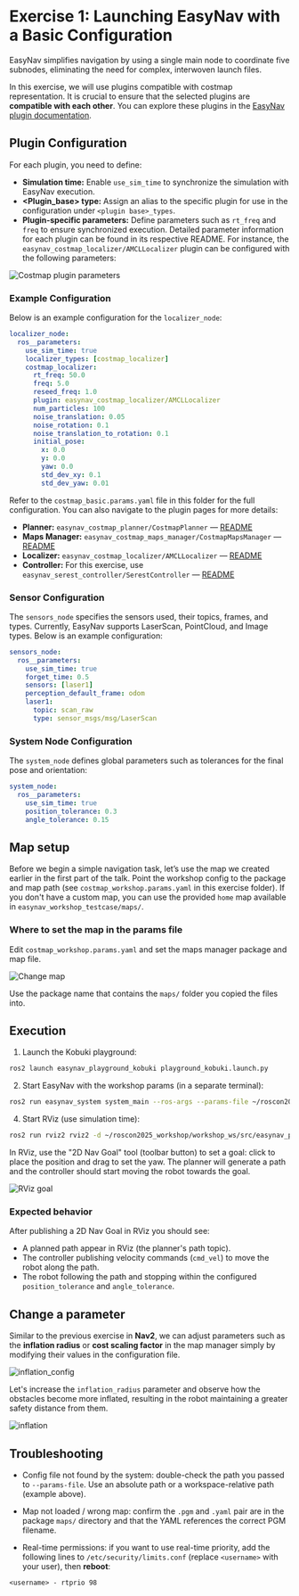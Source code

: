 # Exercise 1: Launching EasyNav with a Basic Configuration

EasyNav simplifies navigation by using a single main node to coordinate five subnodes, eliminating the need for complex, interwoven launch files.

In this exercise, we will use plugins compatible with costmap representation. It is crucial to ensure that the selected plugins are **compatible with each other**. You can explore these plugins in the [EasyNav plugin documentation](https://easynavigation.github.io/plugins/index.html).

## Plugin Configuration

For each plugin, you need to define:
- **Simulation time:** Enable `use_sim_time` to synchronize the simulation with EasyNav execution.
- **<Plugin_base> type:** Assign an alias to the specific plugin for use in the configuration under `<plugin base>_types`.
- **Plugin-specific parameters:** Define parameters such as `rt_freq` and `freq` to ensure synchronized execution. Detailed parameter information for each plugin can be found in its respective README. For instance, the `easynav_costmap_localizer/AMCLLocalizer` plugin can be configured with the following parameters:

![Costmap plugin parameters](img/costmap_plugin_params.png)

### Example Configuration

Below is an example configuration for the `localizer_node`:

```yaml
localizer_node:
  ros__parameters:
    use_sim_time: true
    localizer_types: [costmap_localizer]
    costmap_localizer:
      rt_freq: 50.0
      freq: 5.0
      reseed_freq: 1.0
      plugin: easynav_costmap_localizer/AMCLLocalizer
      num_particles: 100
      noise_translation: 0.05
      noise_rotation: 0.1
      noise_translation_to_rotation: 0.1
      initial_pose:
        x: 0.0
        y: 0.0
        yaw: 0.0
        std_dev_xy: 0.1
        std_dev_yaw: 0.01
```

Refer to the `costmap_basic.params.yaml` file in this folder for the full configuration. You can also navigate to the plugin pages for more details:
- **Planner:** `easynav_costmap_planner/CostmapPlanner` — [README](https://github.com/EasyNavigation/easynav_plugins/blob/jazzy/planners/easynav_costmap_planner/README.md)
- **Maps Manager:** `easynav_costmap_maps_manager/CostmapMapsManager` — [README](https://github.com/EasyNavigation/easynav_plugins/tree/jazzy/maps_managers/easynav_costmap_maps_manager/README.md)
- **Localizer:** `easynav_costmap_localizer/AMCLLocalizer` — [README](https://github.com/EasyNavigation/easynav_plugins/blob/jazzy/localizers/easynav_costmap_localizer/README.md)
- **Controller:** For this exercise, use `easynav_serest_controller/SerestController` — [README](https://github.com/EasyNavigation/easynav_plugins/tree/jazzy/controllers/easynav_serest_controller/README.md)

### Sensor Configuration

The `sensors_node` specifies the sensors used, their topics, frames, and types. Currently, EasyNav supports LaserScan, PointCloud, and Image types. Below is an example configuration:

```yaml
sensors_node:
  ros__parameters:
    use_sim_time: true
    forget_time: 0.5
    sensors: [laser1]
    perception_default_frame: odom
    laser1:
      topic: scan_raw
      type: sensor_msgs/msg/LaserScan
```

### System Node Configuration

The `system_node` defines global parameters such as tolerances for the final pose and orientation:

```yaml
system_node:
  ros__parameters:
    use_sim_time: true
    position_tolerance: 0.3
    angle_tolerance: 0.15
```

## Map setup

Before we begin a simple navigation task, let’s use the map we created earlier in the first part of the talk. Point the workshop config to the package and map path (see `costmap_workshop.params.yaml` in this exercise folder). If you don't have a custom map, you can use the provided `home` map available in `easynav_workshop_testcase/maps/`.


### Where to set the map in the params file

Edit `costmap_workshop.params.yaml` and set the maps manager package and map file. 

![Change map](img/change_map.png)

Use the package name that contains the `maps/` folder you copied the files into.

## Execution


1. Launch the Kobuki playground:
```bash
ros2 launch easynav_playground_kobuki playground_kobuki.launch.py
```

2. Start EasyNav with the workshop params (in a separate terminal):
```bash
ros2 run easynav_system system_main --ros-args --params-file ~/roscon2025_workshop/exercises/easynav/1.basic_config/costmap_workshop.params.yaml 
```

4. Start RViz (use simulation time):
```bash
ros2 run rviz2 rviz2 -d ~/roscon2025_workshop/workshop_ws/src/easynav_playground/easynav_workshop_testcase/rviz/costmap.rviz 
```

In RViz, use the "2D Nav Goal" tool (toolbar button) to set a goal: click to place the position and drag to set the yaw. The planner will generate a path and the controller should start moving the robot towards the goal.

![RViz goal](img/rviz.png)


### Expected behavior

After publishing a 2D Nav Goal in RViz you should see:
- A planned path appear in RViz (the planner's path topic).
- The controller publishing velocity commands (`cmd_vel`) to move the robot along the path.
- The robot following the path and stopping within the configured `position_tolerance` and `angle_tolerance`.

## Change a parameter

Similar to the previous exercise in **Nav2**, we can adjust parameters such as the **inflation radius** or **cost scaling factor** in the map manager simply by modifying their values in the configuration file.

![inflation_config](img/inflation_config.png)

Let's increase the `inflation_radius` parameter and observe how the obstacles become more inflated, resulting in the robot maintaining a greater safety distance from them.

![inflation](img/inflation.png)

## Troubleshooting

- Config file not found by the system: double-check the path you passed to `--params-file`. Use an absolute path or a workspace-relative path (example above).
- Map not loaded / wrong map: confirm the `.pgm` and `.yaml` pair are in the package `maps/` directory and that the YAML references the correct PGM filename.

- Real-time permissions: if you want to use real-time priority, add the following lines to `/etc/security/limits.conf` (replace `<username>` with your user), then **reboot**:

```text
<username> - rtprio 98
```
